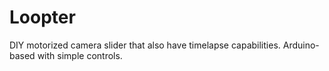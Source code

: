 # Loopter

DIY motorized camera slider that also have timelapse capabilities. Arduino-based with simple controls.
